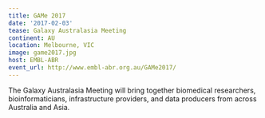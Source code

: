 ```yaml
---
title: GAMe 2017
date: '2017-02-03'
tease: Galaxy Australasia Meeting
continent: AU
location: Melbourne, VIC
image: game2017.jpg
host: EMBL-ABR
event_url: http://www.embl-abr.org.au/GAMe2017/
---
```


The Galaxy Australasia Meeting will bring together biomedical researchers, bioinformaticians, infrastructure providers, and data producers from across Australia and Asia.